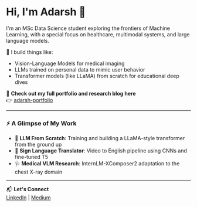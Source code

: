 # Hi, I'm Adarsh 👋

I'm an MSc Data Science student exploring the frontiers of Machine Learning, with a special focus on healthcare, multimodal systems, and large language models.

🚀 I build things like:
- Vision-Language Models for medical imaging
- LLMs trained on personal data to mimic user behavior
- Transformer models (like LLaMA) from scratch for educational deep dives

🔗 **Check out my full portfolio and research blog here**  
👉 [adarsh-portfolio](https://adarsh-crafts.github.io/)

---

### ⚡ A Glimpse of My Work

- 🧠 **LLM From Scratch**: Training and building a LLaMA-style transformer from the ground up
- 🤖 **Sign Language Translator**: Video to English pipeline using CNNs and fine-tuned T5
- 🩺 **Medical VLM Research**: InternLM-XComposer2 adaptation to the chest X-ray domain

---

📬 **Let's Connect**  
[LinkedIn](https://www.linkedin.com/in/adarshn-256455279/) | [Medium](https://medium.com/@adarsh-ai)



<!--
**adarsh-crafts/adarsh-crafts** is a ✨ _special_ ✨ repository because its `README.md` (this file) appears on your GitHub profile.

Here are some ideas to get you started:

- 🔭 I’m currently working on ...
- 🌱 I’m currently learning ...
- 👯 I’m looking to collaborate on ...
- 🤔 I’m looking for help with ...
- 💬 Ask me about ...
- 📫 How to reach me: ...
- 😄 Pronouns: ...
- ⚡ Fun fact: ...
-->
